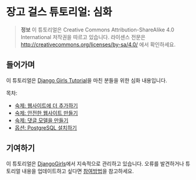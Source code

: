 # 장고 걸스 튜토리얼: 심화

> **정보** 이 튜토리얼은 Creative Commons Attribution-ShareAlike 4.0 International 저작권을 따르고 있습니다. 라이센스 전문은 http://creativecommons.org/licenses/by-sa/4.0/ 에서 확인하세요.

## 들어가며

이 튜토리얼은 [Django Girls Tutorial](http://tutorial.djangogirls.org/)을 마친 분들을 위한 심화 내용입니다.

목차: 
- [숙제: 웹사이트에 더 추가하기](https://github.com/DjangoGirls/tutorial-extensions/blob/master/homework/README.md) 
-  [숙제: 안전한 웹사이트 만들기](https://github.com/DjangoGirls/tutorial-extensions/blob/master/authentication_authorization/README.md) 
-  [숙제: 댓글 모델을 만들기](https://github.com/DjangoGirls/tutorial-extensions/blob/master/homework_create_more_models/README.md) 
-  [옵션: PostgreSQL 설치하기](https://github.com/DjangoGirls/tutorial-extensions/blob/master/optional_postgresql_installation/README.md)

## 기여하기

이 튜토리얼은 [DjangoGirls](http://djangogirls.org/)에서 지속적으로 관리하고 있습니다. 오류를 발견하거나 튜토리얼 내용을 업데이트하고 싶다면 [참여방법](https://github.com/DjangoGirls/tutorial/blob/master/CONTRIBUTING.md)을 참고하세요.